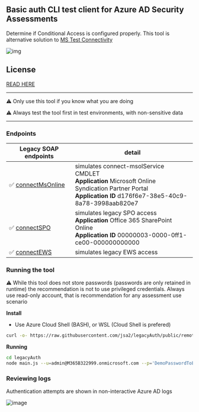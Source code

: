 ## Basic auth CLI test client for Azure AD Security Assessments 

Determine if Conditional Access is configured properly. This tool is alternative solution to [MS Test Connectivity](https://testconnectivity.microsoft.com/tests/o365)


![img](https://user-images.githubusercontent.com/58001986/152131519-ed7d7a8a-1f3a-47df-a055-010dfebced01.gif)

## License

[READ HERE](https://github.com/jsa2/legacyAuth/blob/public/LICENSE)

---
 
  ⚠ Only use this tool if you know what you are doing

  ⚠ Always test the tool first in test environments, with non-sensitive data

---

### Endpoints 

Legacy SOAP endpoints|detail
-|-
✅ [connectMsOnline](src/msoid.js)| simulates connect-msolService CMDLET <br> **Application** Microsoft Online Syndication Partner Portal <br> **Application ID** d176f6e7-38e5-40c9-8a78-3998aab820e7
✅ [connectSPO](src/spo.js)| simulates legacy SPO access<br> **Application**	Office 365 SharePoint Online <br> **Application ID** 00000003-0000-0ff1-ce00-000000000000
✅ [connectEWS](src/exo.js)| simulates legacy EWS access


### Running the tool
⚠️ While this tool does not store passwords (passwords are only retained in runtime) the recommendation is not to use privileged credentials. Always use read-only account, that is recommendation for any assessment use scenario

**Install**
- Use Azure Cloud Shell (BASH), or WSL (Cloud Shell is prefered)

```sh
curl -o- https://raw.githubusercontent.com/jsa2/legacyAuth/public/remote.sh | bash
```

**Running**
```sh
cd legacyAuth
node main.js --u=admin@M365B322999.onmicrosoft.com --p='DemoPasswordToEmptyTenant!.1'
```
  

### Reviewing logs 

Authentication attempts are shown in non-interactive Azure AD logs 

![image](https://user-images.githubusercontent.com/58001986/152113551-21da3334-e260-47df-a8e5-3536959b3444.png)

